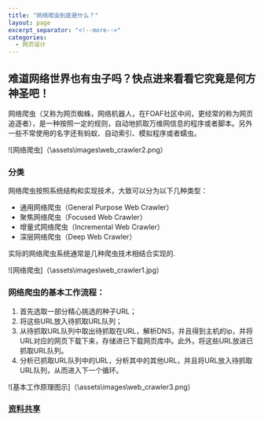 ```yaml
---
title: "网络爬虫到底是什么？"
layout: page
excerpt_separator: "<!--more-->"
categories:
  - 网页设计
---    
```


## 难道网络世界也有虫子吗？快点进来看看它究竟是何方神圣吧！

<!--more-->
网络爬虫（又称为网页蜘蛛，网络机器人，在FOAF社区中间，更经常的称为网页追逐者），是一种按照一定的规则，自动地抓取万维网信息的程序或者脚本。另外一些不常使用的名字还有蚂蚁、自动索引、模拟程序或者蠕虫。  

![网络爬虫]（\assets\images\web_crawler2.png）

### 分类  
网络爬虫按照系统结构和实现技术，大致可以分为以下几种类型：  
- 通用网络爬虫（General Purpose Web Crawler）
- 聚焦网络爬虫（Focused Web Crawler）
- 增量式网络爬虫（Incremental Web Crawler）
- 深层网络爬虫（Deep Web Crawler）  

实际的网络爬虫系统通常是几种爬虫技术相结合实现的.  

![网络爬虫]（\assets\images\web_crawler1.jpg）

### 网络爬虫的基本工作流程：  
1. 首先选取一部分精心挑选的种子URL；
2. 将这些URL放入待抓取URL队列；
3. 从待抓取URL队列中取出待抓取在URL，解析DNS，并且得到主机的ip，并将URL对应的网页下载下来，存储进已下载网页库中。此外，将这些URL放进已抓取URL队列。
4. 分析已抓取URL队列中的URL，分析其中的其他URL，并且将URL放入待抓取URL队列，从而进入下一个循环。

![基本工作原理图示]（\assets\images\web_crawler3.png）

### [资料共享](https://blog.csdn.net/zhusongziye/article/details/83421110)